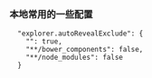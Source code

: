 ### 本地常用的一些配置

```
  "explorer.autoRevealExclude": {
    "": true,
    "**/bower_components": false,
    "**/node_modules": false
  }
```

